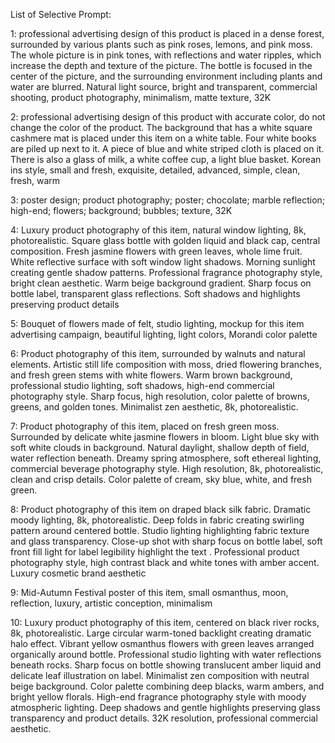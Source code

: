List of Selective Prompt:

1: professional advertising design of this product is placed in a dense forest, surrounded by various plants such as pink roses, lemons, and pink moss. The whole picture is in pink tones, with reflections and water ripples, which increase the depth and texture of the picture. The bottle is focused in the center of the picture, and the surrounding environment including plants and water are blurred. Natural light source, bright and transparent, commercial shooting, product photography, minimalism, matte texture, 32K

2: professional advertising design of this product with accurate color, do not change the color of the product. The background that has a white square cashmere mat is placed under this item on a white table. Four white books are piled up next to it. A piece of blue and white striped cloth is placed on it. There is also a glass of milk, a white coffee cup, a light blue basket. Korean ins style, small and fresh, exquisite, detailed, advanced, simple, clean, fresh, warm

3: poster design; product photography; poster; chocolate; marble reflection; high-end; flowers; background; bubbles; texture, 32K

4: Luxury product photography of this item, natural window lighting, 8k, photorealistic. Square glass bottle with golden liquid and black cap, central composition. Fresh jasmine flowers with green leaves, whole lime fruit. White reflective surface with soft window light shadows. Morning sunlight creating gentle shadow patterns. Professional fragrance photography style, bright clean aesthetic. Warm beige background gradient. Sharp focus on bottle label, transparent glass reflections. Soft shadows and highlights preserving product details

5: Bouquet of flowers made of felt, studio lighting, mockup for this item advertising campaign, beautiful lighting, light colors, Morandi color palette

6: Product photography of this item, surrounded by walnuts and natural elements. Artistic still life composition with moss, dried flowering branches, and fresh green stems with white flowers. Warm brown background, professional studio lighting, soft shadows, high-end commercial photography style. Sharp focus, high resolution, color palette of browns, greens, and golden tones. Minimalist zen aesthetic, 8k, photorealistic.

7: Product photography of this item, placed on fresh green moss. Surrounded by delicate white jasmine flowers in bloom. Light blue sky with soft white clouds in background. Natural daylight, shallow depth of field, water reflection beneath. Dreamy spring atmosphere, soft ethereal lighting, commercial beverage photography style. High resolution, 8k, photorealistic, clean and crisp details. Color palette of cream, sky blue, white, and fresh green.

8: Product photography of this item on draped black silk fabric. Dramatic moody lighting, 8k, photorealistic. Deep folds in fabric creating swirling pattern around centered bottle. Studio lighting highlighting fabric texture and glass transparency. Close-up shot with sharp focus on bottle label, soft front fill light for label legibility highlight the text . Professional product photography style, high contrast black and white tones with amber accent. Luxury cosmetic brand aesthetic

9: Mid-Autumn Festival poster of this item, small osmanthus, moon, reflection, luxury, artistic conception, minimalism

10: Luxury product photography of this item, centered on black river rocks, 8k, photorealistic. Large circular warm-toned backlight creating dramatic halo effect. Vibrant yellow osmanthus flowers with green leaves arranged organically around bottle. Professional studio lighting with water reflections beneath rocks. Sharp focus on bottle showing translucent amber liquid and delicate leaf illustration on label. Minimalist zen composition with neutral beige background. Color palette combining deep blacks, warm ambers, and bright yellow florals. High-end fragrance photography style with moody atmospheric lighting. Deep shadows and gentle highlights preserving glass transparency and product details. 32K resolution, professional commercial aesthetic.